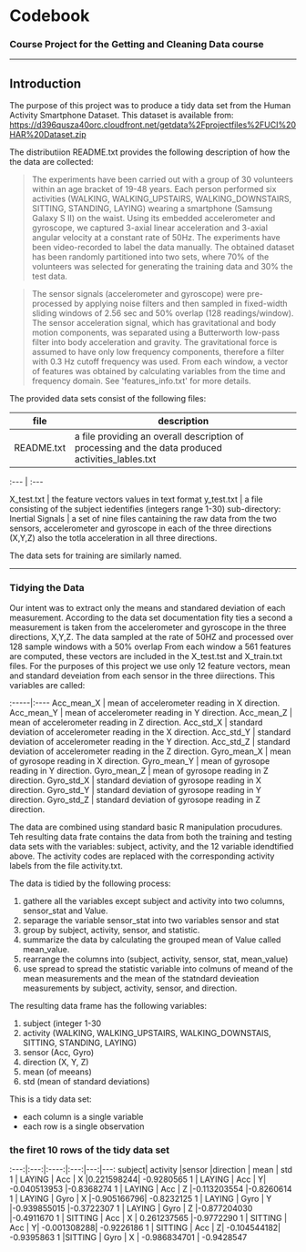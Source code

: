 # Codebook

### Course Project for the Getting and Cleaning Data course

---

## Introduction
 
The purpose of this project was to produce a tidy data set from the Human Activity Smartphone Dataset. This dataset is available from: https://d396qusza40orc.cloudfront.net/getdata%2Fprojectfiles%2FUCI%20HAR%20Dataset.zip

The distributiion README.txt provides the following description of how the the data are collected:

>The experiments have been carried out with a group of 30 volunteers within an age bracket of 19-48 years. Each person performed six activities (WALKING, WALKING_UPSTAIRS, WALKING_DOWNSTAIRS, SITTING, STANDING, LAYING) wearing a smartphone (Samsung Galaxy S II) on the waist. Using its embedded accelerometer and gyroscope, we captured 3-axial linear acceleration and 3-axial angular velocity at a constant rate of 50Hz. The experiments have been video-recorded to label the data manually. The obtained dataset has been randomly partitioned into two sets, where 70% of the volunteers was selected for generating the training data and 30% the test data. 

>The sensor signals (accelerometer and gyroscope) were pre-processed by applying noise filters and then sampled in fixed-width sliding windows of 2.56 sec and 50% overlap (128 readings/window). The sensor acceleration signal, which has gravitational and body motion components, was separated using a Butterworth low-pass filter into body acceleration and gravity. The gravitational force is assumed to have only low frequency components, therefore a filter with 0.3 Hz cutoff frequency was used. From each window, a vector of features was obtained by calculating variables from the time and frequency domain. See 'features_info.txt' for more details. 

The provided data sets consist of the following files:


file | description
---|---
README.txt | a file providing an overall description of processing and the data produced activities_lables.txt | contains the text versions of the activities which are encoded as integers in the data set. features_info.txt | provides a description of each feature in the 561 element feature vector features_txt | a list of the features in the feature vector file. activity_labels.txt | a file providing sthe names of the acgivities associated with an integer code sub directory: text | a directory containing the test data files sub directory: train | a directory containing the training data files  The sub directories **test** and **train** each contain the following files:
 
 :--- | :---
 
 X_test.txt | the feature vectors values in text format
 y_test.txt | a file consisting of the subject iedentifies (integers range 1-30)
 sub-directory: Inertial Signals | a set of nine files cantaining the raw data from the two sensors, accelerometer and gyroscope in each of the three directions (X,Y,Z) also the totla acceleration in all three directions.
 
 The data sets for training are similarly named. 
 
 ___
 
 ### Tidying the Data
 
 Our intent was to extract only the means and standared deviation of each measurement.
 According to the data set documentation fity ties a second a measurement is taken from the accelerometer and gyroscope in the three directions, X,Y,Z. The data sampled at the rate of 50HZ and processed over 128 sample windows with a 50% overlap From each window a 561 features are computed, these vectors are included in the X\_test.tst and X\_train.txt files. For the purposes of this project we use only 12 feature vectors, mean and standard deveiation from each sensor in the three diirections. This variables are called:
 
 :-----|:----
 Acc_mean_X | mean of accelerometer reading in X direction.
 Acc_mean_Y | mean of accelerometer reading in Y direction.
 Acc_mean_Z | mean of accelerometer reading in Z direction.
 Acc_std_X  | standard deviation of accelerometer reading in the X direction.
 Acc_std_Y  | standard deviation of accelerometer reading in the Y direction.
 Acc_std_Z  | standard deviation of accelerometer reading in the Z direction.
 Gyro_mean_X | mean of gyrosope reading in X direction.
 Gyro_mean_Y | mean of gyrosope reading in Y direction.
 Gyro_mean_Z | mean of gyrosope reading in Z direction.
 Gyro_std_X | standard deviation of gyrosope reading in X direction.
 Gyro_std_Y | standard deviation of gyrosope reading in Y direction.
 Gyro_std_Z | standard deviation of gyrosope reading in Z direction.
 
 The data are combined using standard basic R manipulation procudures. Teh resulting data frate contains the data from both the training and testing data sets with the variables: subject, activity, and the 12 variable idendtified above. The activity codes are replaced with the corresponding activity labels from the file activity.txt.
 
 The data is tidied by the following process:
 
 1. gathere all the variables except subject and activity into two columns, sensor_stat and Value.
 1. separage the variable sensor_stat into two variables sensor and stat
 1. group by subject, activity, sensor, and statistic.
 1. summarize the data by calculating the grouped mean of Value called mean_value.
 1. rearrange the columns into (subject, activity, sensor, stat, mean_value)
 1. use spread to spread the statistic variable into colmuns of meand of the mean measurements and the mean of the statndard devieation measurements by subject, activity, sensor, and direction.
 
 The resulting data frame has the following variables:
 
 1. subject (integer 1-30
 1. activity (WALKING, WALKING_UPSTAIRS, WALKING_DOWNSTAIS, SITTING, STANDING, LAYING)
 1. sensor (Acc, Gyro)
 1. direction (X, Y, Z)
 1. mean (of meeans)
 1. std (mean of standard deviations) 
 
 This is a tidy data set:
  * each column is a single variable
  * each row is a single observation
  
### the firet 10 rows of the tidy data set
  
 :---:|:---:|:----:|:---:|---:|---: 
  subject| activity |sensor |direction  |       mean   |     std
       1 |  LAYING  |  Acc   |      X  |0.221598244| -0.9280565
       1 |  LAYING |   Acc |        Y| -0.040513953 |-0.8368274
       1 |  LAYING  |  Acc  |       Z |-0.113203554 |-0.8260614
       1 |  LAYING  | Gyro  |       X |-0.905166796| -0.8232125
       1 |  LAYING  | Gyro   |      Y |-0.939855015 |-0.3722307
       1 |  LAYING |  Gyro   |      Z |-0.877204030 |-0.4911670
       1 | SITTING |   Acc    |     X | 0.261237565 |-0.9772290
       1 | SITTING  | Acc    |     Y| -0.001308288| -0.9226186
       1  | SITTING  |  Acc   |      Z| -0.104544182| -0.9395863
       1  |SITTING |  Gyro   |      X | -0.986834701 | -0.9428547

